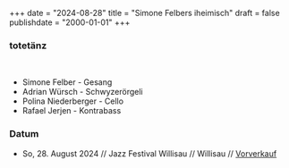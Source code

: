 +++
date = "2024-08-28"
title = "Simone Felbers iheimisch"
draft = false
publishdate = "2000-01-01"
+++

### totetänz
<br>

* Simone Felber - Gesang
* Adrian Würsch - Schwyzerörgeli
* Polina Niederberger - Cello
* Rafael Jerjen - Kontrabass

### Datum

* So, 28. August 2024 // Jazz Festival Willisau // Willisau // [Vorverkauf](https://www.jazzfestivalwillisau.ch/news/)
